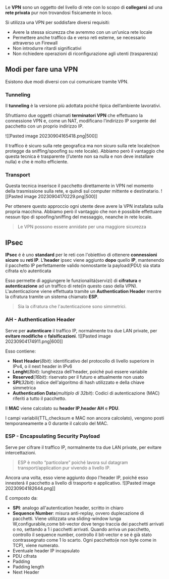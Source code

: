 Le **VPN** sono un oggetto del livello di rete con lo scopo di **collegarsi** ad una **rete privata** pur non trovandosi fisicamente in loco.

Si utilizza una VPN per soddisfare diversi requisiti:
- Avere la stessa sicurezza che avremmo con un un’unica rete locale
- Permettere anche traffico da e verso reti esterne, se necessario attraverso un Firewall
- Non introdurre ritardi significativi
- Non richiedere operazioni di riconfigurazione agli utenti (trasparenza)

## Modi per fare una VPN
Esistono due modi diversi con cui comunicare tramite VPN.
### Tunneling
Il **tunneling** è la versione più adottata poiché tipica dell’ambiente lavorativi.

Sfruttiamo due oggetti chiamati **terminatori VPN** che effettuano la connessione VPN e, come un NAT, modificano l’indirizzo IP sorgente del pacchetto con un proprio indirizzo IP.

![[Pasted image 20230904165418.png|500]]

Il traffico è sicuro sulla rete geografica ma non sicuro sulla rete locale(non protegge da sniffing/spoofing su rete locale).
Abbiamo però il vantaggio che questa tecnica è trasparente (l’utente non sa nulla e non deve installare nulla) e che è molto efficiente.
### Transport
Questa tecnica inserisce il pacchetto direttamente in VPN nel momento della trasmissione sulla rete, e quindi sul computer mittente e destinatario.
![[Pasted image 20230904170229.png|500]]

Per ottenere questo approccio ogni utente deve avere la VPN installata sulla propria macchina. 
Abbiamo però il vantaggio che non è possibile effettuare nessun tipo di spoofing/sniffing del messaggio, neanche in rete locale.

> Le VPN possono essere annidate per una maggiore sicurezza
## IPsec
**IPsec** é è uno **standard** per le reti con l'obiettivo di ottenere **connessioni sicure** su **reti IP**.
L'**header** ipsec viene aggiunto **dopo** quello **IP**, mantenendo il pacchetto IP perfettamente valido nonnostante la payload(PDU) sia stata cifrata e/o autenticata

Esso permette di aggiungere le funzionalitá(servizi) di **cifratura** e **autenticazione** ad un traffico di rete(in questo caso della VPN).
L'autenticazione viene effettuata tramite un **Authentication Header** mentre la cifratura tramite un sistema chiamato **ESP**.

> Sia la cifratura che l'autenticazione sono simmetrici.
### AH - Authentication Header
Serve per **autenticare** il traffico IP, normalmente tra due LAN private, per **evitare modifiche** e **falsificazioni**.
![[Pasted image 20230904174911.png|600]]

Esso contiene:
- **Next Header**(*8bit*): identificativo del protocollo di livello superiore in IPv4, o il next header in IPv6 
- **Lenght**(*8bit*): lunghezza dell'header, poiché puó essere variabile
- **Reserved**(*16bit*): riservato per il futuro e attualmente non usato
- **SPI**(*32bit*): indice dell'algoritmo di hash utilizzato e della chiave simmetrica
- **Authentication Data**(*multiplo di 32bit*): Codici di autenticazione (MAC) riferiti a tutto il pacchetto.

Il **MAC** viene calcolato su **header IP**,**header AH** e **PDU**.

I campi variabili(TTL,checksum e MAC non ancora calcolato), vengono posti temporaneamente a 0 durante il calcolo del MAC.
### ESP - Encapsulating Security Payload
Serve per cifrare il traffico IP, normalmente tra due LAN private, per evitare intercettazioni.

> ESP è molto “particolare” poiché lavora sul datagram transport/application pur vivendo a livello IP.

Ancora una volta, esso viene aggiunto dopo l'header IP, poiché esso innesterá il pacchetto a livello di trasporto e applicativo.
![[Pasted image 20230904182644.png]]

É composto da:
- **SPI**: analogo all'autentication header, scritto in chiaro
- **Sequence Number**: misura anti-replay, ovvero duplecazione di pacchetti. Viene utilizzata una sliding-window lunga W,configurabile,come bit-vector dove tengo traccia dei pacchetti arrivati o no, settando a 1 i pacchetti arrivati. Quando arriva un pacchetto, controllo il sequence number, controllo il bit-vector e se è già stato contrassegnato come 1 lo scarto. Ogni pacchetto(e non byte come in TCP), viene numerato.
- Eventuale header IP incapsulato
- PDU cifrata
- Padding
- Padding length
- Next Header

